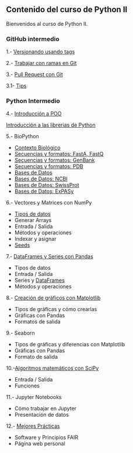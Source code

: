 
## Contenido del curso de Python II

Bienvenidos al curso de Python II. 

### GitHub intermedio

1.- [Versionando usando tags](https://lcg-cursos.github.io/material/pythonII/git/git-tags/1-Etiquetas.html)

2.- [Trabajar con ramas en Git](https://lcg-cursos.github.io/material/pythonII/git/git-branches/2-Ramas.html)

3.- [Pull Request con Git](https://lcg-cursos.github.io/material/pythonII/git/git-issues/3-issues.html)
 
  3.1- [Tips](https://lcg-cursos.github.io/material/pythonII/git/git-project/4-project.html)


### Python Intermedio

4.-	[Introducción a POO](python/clase1/Clase_1.html)

[Introducción a las librerias de Python](python/clase1/PythonII_L1_v1.0.html)
    
5.- BioPython
  - [Contexto Biológico](python/clase2/Contexto_biologico.html)
  - [Secuencias y formatos: FastA, FastQ](python/clase2/Clase_2_pt1_v2.0.html)
  - [Secuencias y formatos: GenBank](python/clase2/Clase_2_pt2_v2.0.html)
  - [Secuencias y formatos: PDB](python/clase3/Clase_3_pt1.html)
  - [Bases de Datos](python/clase3/Clase_3_pt2_v1.0.html)
  - [Bases de Datos: NCBI](python/clase3/Clase_3_pt3_v3.0.html)
  - [Bases de Datos: SwissProt](python/leccion4/Clase_4_pt1_v1.0.html)
  - [Bases de Datos: ExPASy](python/leccion4/Clase_4_pt_2_v1.html)

6.- Vectores y Matrices con NumPy
  - [Tipos de datos](python/leccion5/Clase_5_pt_1_v1.html)
  - Generar Arrays
  - Entrada / Salida
  - Métodos y operaciones
  - Indexar y asignar
  - [Seeds](python/leccion5/Clase_5_pt2_v2.0.html)

7.-	[DataFrames y Series con Pandas](python/leccion6/Clase_6_pt_2_v1.html)
  - Tipos de datos
  - Entrada / Salida
  - Series y [DataFrames](python/leccion7/Clase_7_pt_1_v1.html)
  - Métodos y operaciones
  

8.- [Creación de gráficos con Matplotlib](python/leccion8/Clase_8_pt1_v2.0.html)
  - Tipos de gráficas y cómo crearlas
  - Gráficas con Pandas
  - Formatos de salida


9.- Seaborn
  - Tipos de gráficas y diferencias con Matplotlib
  - Gráficas con Pandas
  - Formato de salida

10.-[Algoritmos matemáticos con SciPy](python/leccion8/Clase_8_pt_2_v1.html)
  - Entrada / Salida
  - Funciones 

11.- Jupyter Notebooks
  - Cómo trabajar en Jupyter
  - Presentación de datos

12.- [Mejores Prácticas](git/git-fair-webpage/4-FAIR-SitioPersonal.html)
  -	Software y Principios FAIR
  -	Página web personal
